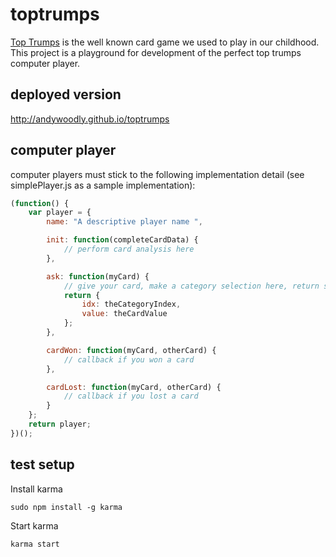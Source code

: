 toptrumps
=========

[Top Trumps](http://en.wikipedia.org/wiki/Top_Trumps) is the well known card game we used to play in our childhood. This project is a playground for development of the perfect top trumps computer player. 

deployed version
----------------
http://andywoodly.github.io/toptrumps

computer player
---------------

computer players must stick to the following implementation detail (see simplePlayer.js as a sample implementation):

```javascript
(function() {
    var player = {
        name: "A descriptive player name ",

        init: function(completeCardData) {
            // perform card analysis here
        },

        ask: function(myCard) {
            // give your card, make a category selection here, return selected index and value
            return {
                idx: theCategoryIndex,
                value: theCardValue
            };
        },

        cardWon: function(myCard, otherCard) {
            // callback if you won a card
        },

        cardLost: function(myCard, otherCard) {
            // callback if you lost a card
        }
    };
    return player;
})();
```

test setup
----------

Install karma

```
sudo npm install -g karma
```

Start karma

```
karma start
```

